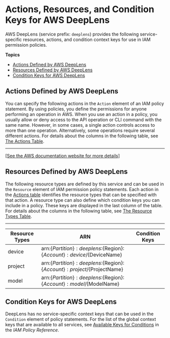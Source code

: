 # Actions, Resources, and Condition Keys for AWS DeepLens<a name="list_awsdeeplens"></a>

AWS DeepLens \(service prefix: `deeplens`\) provides the following service\-specific resources, actions, and condition context keys for use in IAM permission policies\.

**Topics**
+ [Actions Defined by AWS DeepLens](#awsdeeplens-actions-as-permissions)
+ [Resources Defined by AWS DeepLens](#awsdeeplens-resources-for-iam-policies)
+ [Condition Keys for AWS DeepLens](#awsdeeplens-policy-keys)

## Actions Defined by AWS DeepLens<a name="awsdeeplens-actions-as-permissions"></a>

You can specify the following actions in the `Action` element of an IAM policy statement\. By using policies, you define the permissions for anyone performing an operation in AWS\. When you use an action in a policy, you usually allow or deny access to the API operation or CLI command with the same name\. However, in some cases, a single action controls access to more than one operation\. Alternatively, some operations require several different actions\. For details about the columns in the following table, see [The Actions Table](reference_policies_actions-resources-contextkeys.md#actions_table)\.


****  
[\[See the AWS documentation website for more details\]](http://docs.aws.amazon.com/IAM/latest/UserGuide/list_awsdeeplens.html)

## Resources Defined by AWS DeepLens<a name="awsdeeplens-resources-for-iam-policies"></a>

The following resource types are defined by this service and can be used in the `Resource` element of IAM permission policy statements\. Each action in the [Actions table](#awsdeeplens-actions-as-permissions) identifies the resource types that can be specified with that action\. A resource type can also define which condition keys you can include in a policy\. These keys are displayed in the last column of the table\. For details about the columns in the following table, see [The Resource Types Table](reference_policies_actions-resources-contextkeys.md#resources_table)\.


****  

| Resource Types | ARN | Condition Keys | 
| --- | --- | --- | 
|   device  |  arn:$\{Partition\}:deeplens:$\{Region\}:$\{Account\}:device/$\{DeviceName\}  |  | 
|   project  |  arn:$\{Partition\}:deeplens:$\{Region\}:$\{Account\}:project/$\{ProjectName\}  |  | 
|   model  |  arn:$\{Partition\}:deeplens:$\{Region\}:$\{Account\}:model/$\{ModelName\}  |  | 

## Condition Keys for AWS DeepLens<a name="awsdeeplens-policy-keys"></a>

DeepLens has no service\-specific context keys that can be used in the `Condition` element of policy statements\. For the list of the global context keys that are available to all services, see [Available Keys for Conditions](reference_policies_condition-keys.html#AvailableKeys) in the *IAM Policy Reference*\.